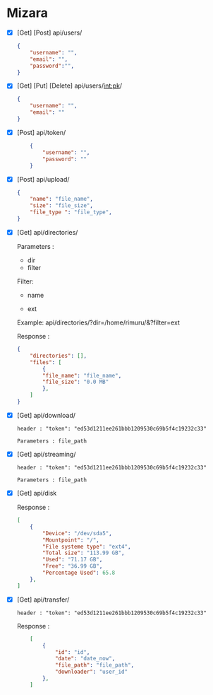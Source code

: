 # Mizara
- [x] [Get] [Post] api/users/

  ```json
  {
      "username": "",
      "email": "",
      "password":"",
  }
  ```

- [x] [Get] [Put] [Delete] api/users/<int:pk>/

    ```json
    {
        "username": "",
        "email": ""
    }
    ```

- [x] [Post] api/token/

    ```json
        {
            "username": "",
            "password": ""
        }
    ```

- [x] [Post] api/upload/ 

    ```json
    {
        "name": "file_name",
        "size": "file_size",
        "file_type ": "file_type",
    }
    ```

    

- [x]   [Get] api/directories/

    Parameters : 

    -   dir 
    -   filter

    Filter:

    -   name
        
    -   ext

    Example:
        api/directories/?dir=/home/rimuru/&?filter=ext
    
    Response :
    ```json
    {
        "directories": [],
        "files": [   
            {
            "file_name": "file_name",
            "file_size": "0.0 MB"
            },
        ]
    }
    ```

- [x] [Get] api/download/

    `header : "token": "ed53d1211ee261bbb1209530c69b5f4c19232c33" `

    `Parameters : file_path`

- [x] [Get] api/streaming/

    `header : "token": "ed53d1211ee261bbb1209530c69b5f4c19232c33" `

    `Parameters : file_path`

- [x] [Get] api/disk

    Response :
    ```json
    [   
        {
            "Device": "/dev/sda5",
            "Mountpoint": "/",
            "File systeme type": "ext4",
            "Total size": "113.99 GB",
            "Used": "71.17 GB",
            "Free": "36.99 GB",
            "Percentage Used": 65.8
        },
    ]
    ```

- [x] [Get] api/transfer/

    `header : "token": "ed53d1211ee261bbb1209530c69b5f4c19232c33" `

    Response :

    ```json
        [
            {
                "id": "id",
                "date": "date_now",
                "file_path": "file_path",
                "downloader": "user_id"
            },
        ]
    ```